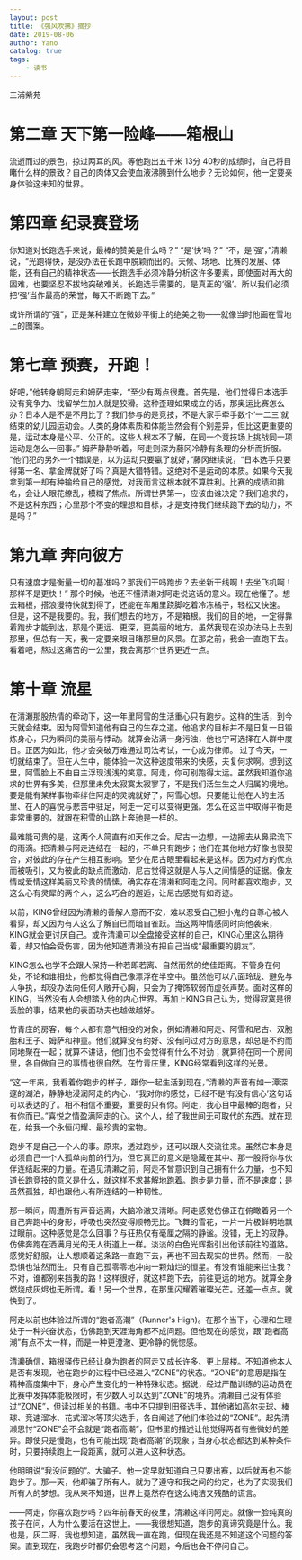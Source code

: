```yaml
---
layout: post
title: 《强风吹拂》摘抄
date: 2019-08-06
author: Yano
catalog: true
tags:
    - 读书
---
```


三浦紫苑

# 第二章 天下第一险峰——箱根山
流逝而过的景色，掠过两耳的风。等他跑出五千米 13分 40秒的成绩时，自己将目睹什么样的景致？自己的肉体又会使血液沸腾到什么地步？无论如何，他一定要亲身体验这未知的世界。

# 第四章 纪录赛登场
你知道对长跑选手来说，最棒的赞美是什么吗？” “是‘快’吗？” “不，是‘强’，”清濑说，“光跑得快，是没办法在长跑中脱颖而出的。天候、场地、比赛的发展、体能，还有自己的精神状态——长跑选手必须冷静分析这许多要素，即使面对再大的困难，也要坚忍不拔地突破难关。长跑选手需要的，是真正的‘强’。所以我们必须把‘强’当作最高的荣誉，每天不断跑下去。”

或许所谓的“强”，正是某种建立在微妙平衡上的绝美之物——就像当时他画在雪地上的图案。

# 第七章 预赛，开跑！
好吧，”他转身朝阿走和姆萨走来，“至少有两点很蠢。首先是，他们觉得日本选手没有竞争力、找留学生加人就是狡猾。这种歪理如果成立的话，那奥运比赛怎么办？日本人是不是不用比了？我们参与的是竞技，不是大家手牵手数个‘一二三’就结束的幼儿园运动会。人类的身体素质和体能当然会有个别差异，但比这更重要的是，运动本身是公平、公正的。这些人根本不了解，在同一个竞技场上挑战同一项运动是怎么一回事。” 姆萨静静听着，阿走则深为藤冈冷静有条理的分析而折服。 “他们犯的另外一个错误是，以为运动只要臝了就好，”藤冈继续说，“日本选手只要得第一名、拿金牌就好了吗？真是大错特错。这绝对不是运动的本质。如果今天我拿到第一却有种输给自己的感觉，对我而言这根本就不算胜利。比赛的成绩和排名，会让人眼花缭乱，模糊了焦点。所谓世界第一，应该由谁决定？我们追求的，不是这种东西；心里那个不变的理想和目标，才是支持我们继续跑下去的动力，不是吗？”

# 第九章 奔向彼方
只有速度才是衡量一切的基准吗？那我们干吗跑步？去坐新干线啊！去坐飞机啊！那样不是更快！” 那个时候，他还不懂清濑对阿走说这话的意义。现在他懂了。想去箱根，搭浪漫特快就到得了，还能在车厢里跷脚吃着冷冻橘子，轻松又快速。 但是，这不是我要的。我，我们想去的地方，不是箱根。我们的目的地，一定得靠着跑步才能到达，那是个更远、更深，更美丽的地方。虽然我现在没办法马上去到那里，但总有一天，我一定要亲眼目睹那里的风景。在那之前，我会一直跑下去。看着吧，熬过这痛苦的一公里，我会离那个世界更近一点。

# 第十章 流星
在清瀬那股热情的牵动下，这一年里阿雪的生活重心只有跑步。这样的生活，到今天就会结束。因为阿雪知道他有自己的生存之道。他追求的目标并不是日复一日锻炼身心，只为瞬间的美丽与悸动。就算会沾满一身污浊，他也宁可选择在人群中度日。正因为如此，他才会突破万难通过司法考试，一心成为律师。 过了今天，一切就结束了。但在人生中，能体验一次这种速度带来的快感，夫复何求啊。想到这里，阿雪脸上不由自主浮现浅浅的笑意。阿走，你可别跑得太远。虽然我知道你追求的世界有多美，但那里未免太寂寞太寂寥了，不是我们活生生之人归属的境地。 要是能有某样事物牵绊住阿走的灵魂就好了，阿雪心想。只要能让他在人的生活里、在人的喜悦与悲苦中驻足，阿走一定可以变得更强。怎么在这当中取得平衡是非常重要的，就跟在积雪的山路上奔驰是一样的。

最难能可贵的是，这两个人简直有如天作之合。尼古一边想，一边擦去从鼻梁流下的雨滴。把清濑与阿走连结在一起的，不单只有跑步；他们在其他地方好像也很契合，对彼此的存在产生相互影响。至少在尼古眼里看起来是这样。因为对方的优点而被吸引，又为彼此的缺点而激动，尼古觉得这就是人与人之间情感的证据。像友情或爱情这样美丽又珍贵的情愫，确实存在清濑和阿走之间。同时都喜欢跑步，又这么心有灵犀的两个人，这么巧合的邂逅，让尼古感觉有如奇迹。

以前，KING曾经因为清濑的善解人意而不安，难以忍受自己胆小鬼的自尊心被人看穿，却又因为有人这么了解自已而暗自雀跃。当这两种情感同时向他袭来，KING就会更讨厌自己。或许清濑可以全盘接受这样的自己，KING心里这么期待着，却又怕会受伤害，因为他知道清濑没有把自己当成“最重要的朋友”。

KING怎么也学不会跟人保持一种若即若离、自然而然的绝佳距离。不管身在何处，不论和谁相处，他都觉得自己像漂浮在半空中。虽然他可以八面玲珑、避免与人争执，却没办法向任何人敞开心胸，只会为了掩饰软弱而虚张声势。面对这样的KING，当然没有人会想踏入他的内心世界。再加上KING自己认为，觉得寂寞是很丢脸的事，结果他的表面功夫也越做越好。

竹青庄的房客，每个人都有意气相投的对象，例如清濑和阿走、阿雪和尼古、双胞胎和王子、姆萨和神童。他们就算没有约好、没有问过对方的意思，却总是不约而同地聚在一起；就算不讲话，他们也不会觉得有什么不对劲；就算待在同一个房间里，各自做自己的事情也很自然。在竹青庄里，KING经常看到这样的光景。

“这一年来，我看着你跑步的样子，跟你一起生活到现在，”清濑的声音有如一潭深邃的湖泊，静静地浸润阿走的内心，“我对你的感觉，已经不是‘有没有信心’这句话可以表达的了。相不相信不重要，重要的只有你。阿走，我心目中最棒的跑者，只有你而已。”喜悦之情盈满阿走的心。这个人，给了我世间无可取代的东西。就在现在，给我一个永恒闪耀、最珍贵的宝物。

跑步不是自己一个人的事。原来，透过跑步，还可以跟人交流往来。虽然它本身是必须自己一个人孤单向前的行为，但它真正的意义是隐藏在其中、那一股将你与伙伴连结起来的力量。在遇见清濑之前，阿走不曾意识到自己拥有什么力量，也不知道长跑竞技的意义是什么，就这样不求甚解地跑着。跑步是力量，而不是速度；是虽然孤独，却也跟他人有所连结的一种韧性。

那一瞬间，周遭所有声音远离，大脑冷澈又清晰。阿走感觉仿佛正在俯瞰着另一个自己奔跑中的身影，呼吸也突然变得顺畅无比。飞舞的雪花，一片一片极鲜明地飘过眼前。这种感觉是怎么回事？与狂热仅有毫厘之隔的静谧。没错，无上的寂静。仿佛奔跑在洒满月光的无人街道上一样。淡淡的白色光辉指引出他该前往的道路。感觉好舒服，让人想顺着这条路一直跑下去，再也不回去现实的世界。然而，一股恐惧也油然而生。只有自己孤零零地冲向一颗灿烂的恒星。有没有谁能来拦住我？不对，谁都别来挡我的路！这样很好，就这样跑下去，前往更远的地方。就算全身燃烧成灰烬也无所谓。看！另一个世界，在那里闪耀着璀璨光芒。还差一点点。就快到了。

阿走以前也体验过所谓的“跑者高潮”（Runner's High)。在那个当下，心理和生理处于一种兴奋状态，仿佛跑到天涯海角都不成问题。但他现在的感觉，跟“跑者高潮”有点不太一样，而是一种更澄澈、更冷静的恍惚感。

清濑确信，箱根驿传已经让身为跑者的阿走又成长许多、更上层楼。不知道他本人是否有发现，他在跑步的过程中已经进入“ZONE”的状态。“ZONE”的意思是指在精神高度集中下，身心产生变化的一种特殊状态。据说，经过严酷训练的运动员在比赛中发挥体能极限时，有少数人可以达到“ZONE”的境界。清濑自己没有体验过“ZONE”，但读过相关的书籍。书中不只提到田径选手，其他诸如高尔夫球、棒球、竞速溜冰、花式溜冰等顶尖选手，各自阐述了他们体验过的“ZONE”。起先清濑思忖“ZONE”会不会就是“跑者高潮”，但书里的描述让他觉得两者有些微妙的差异。即使只是慢跑，也有可能出现“跑者高潮”的现象；当身心状态都达到某种条件时，只要持续跑上一段距离，就可以进人这种状态。

他明明说“我没问题的”。大骗子。他一定早就知道自己只要出赛，以后就再也不能跑步了。那一天，他却骗了所有人。就为了遵守和我之间的约定，也为了实现我们所有人的梦想。我从来不知道，世界上竟然存在这么纯洁又残酷的谎言。

——阿走，你喜欢跑步吗？四年前春天的夜里，清濑这样问阿走。就像一脸纯真的孩子在问，人为什么要活在这世上。——我很想知道，跑步的真谛究竟是什么。我也是，灰二哥，我也想知道，虽然我一直在跑，但现在我还是不知道这个问题的答案。直到现在，我跑步时都仍会思考这个问题，今后也会不停问自己。
